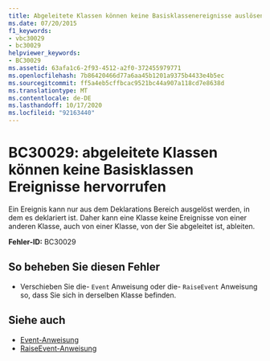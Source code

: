 ```yaml
---
title: Abgeleitete Klassen können keine Basisklassenereignisse auslösen.
ms.date: 07/20/2015
f1_keywords:
- vbc30029
- bc30029
helpviewer_keywords:
- BC30029
ms.assetid: 63afa1c6-2f93-4512-a2f0-372455979771
ms.openlocfilehash: 7b86420466d77a6aa45b1201a9375b4433e4b5ec
ms.sourcegitcommit: ff5a4eb5cffbcac9521bc44a907a118cd7e8638d
ms.translationtype: MT
ms.contentlocale: de-DE
ms.lasthandoff: 10/17/2020
ms.locfileid: "92163440"
---
```

# <a name="bc30029-derived-classes-cannot-raise-base-class-events"></a>BC30029: abgeleitete Klassen können keine Basisklassen Ereignisse hervorrufen

Ein Ereignis kann nur aus dem Deklarations Bereich ausgelöst werden, in dem es deklariert ist. Daher kann eine Klasse keine Ereignisse von einer anderen Klasse, auch von einer Klasse, von der Sie abgeleitet ist, ableiten.

 **Fehler-ID:** BC30029

## <a name="to-correct-this-error"></a>So beheben Sie diesen Fehler

- Verschieben Sie die- `Event` Anweisung oder die- `RaiseEvent` Anweisung so, dass Sie sich in derselben Klasse befinden.

## <a name="see-also"></a>Siehe auch

- [Event-Anweisung](../statements/event-statement.md)
- [RaiseEvent-Anweisung](../statements/raiseevent-statement.md)
